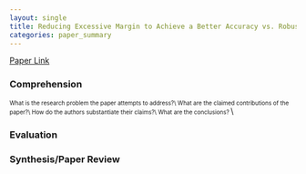 ```yaml
---
layout: single
title: Reducing Excessive Margin to Achieve a Better Accuracy vs. Robustness Trade-off
categories: paper_summary
---
```


[Paper Link]([https://link-url-here.org](https://openreview.net/pdf?id=Azh9QBQ4tR7))

### Comprehension
<font size="1">
What is the research problem the paper attempts to address?\
What are the claimed contributions of the paper?\
How do the authors substantiate their claims?\
What are the conclusions? </font>\

### Evaluation

### Synthesis/Paper Review
